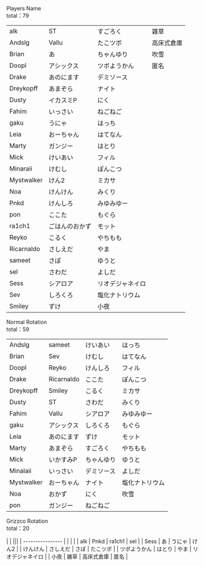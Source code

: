 
<div class="coop-overfishing-title player"><span>Players Name</span></div>
<div class="coop-overfishing-title player2"><span>total：79</span></div>

|  |                |                  |            | 
| ---------------- | -------------- | ---------------- | ---------- | 
| alk              | ST             | すごろく         | 雑草       | 
| Andslg           | Vallu          | たこツボ         | 高床式倉庫 | 
| Brian            | あ             | ちゃんゆり       | 吹雪       | 
| Doopl            | アシックス     | ツボようかん     | 匿名       | 
| Drake            | あのにます     | デミソース       |            | 
| Dreykopff        | あまぞら       | ナイト           |            | 
| Dusty            | イカスミP      | にく             |            | 
| Fahim            | いっさい       | ねごねご         |            | 
| gaku             | うにゃ         | はっち           |            | 
| Leia             | おーちゃん     | はてなん         |            | 
| Marty            | ガンジー       | はとり           |            | 
| Mick             | けいあい       | フィル           |            | 
| Minaraii         | けむし         | ぽんこつ         |            | 
| Mystwalker       | けん2          | ミカサ           |            | 
| Noa              | けんけん       | みくり           |            | 
| Pnkd             | けんしろ       | みゆみゆー       |            | 
| pon              | ここた         | もぐら           |            | 
| ra1ch1           | ごはんのおかず | モット           |            | 
| Reyko            | こるく         | やちもも         |            | 
| Ricarnaldo       | さしえだ       | やま             |            | 
| sameet           | さぽ           | ゆうと           |            | 
| sel              | さわだ         | よしだ           |            | 
| Sess             | シアロア       | リオデジャネイロ |            | 
| Sev              | しろくろ       | 塩化ナトリウム   |            | 
| Smiley           | ずけ           | 小夜             |            | 

<div class="coop-overfishing-title normal"><span>Normal Rotation</span></div>
<div class="coop-overfishing-title normal2"><span>total：59</span></div>

| |            |            |                | 
| ----------------| ---------- | ---------- | -------------- | 
| Andslg          | sameet     | けいあい   | はっち         | 
| Brian           | Sev        | けむし     | はてなん       | 
| Doopl           | Reyko      | けんしろ   | フィル         | 
| Drake           | Ricarnaldo | ここた     | ぽんこつ       | 
| Dreykopff       | Smiley     | こるく     | ミカサ         | 
| Dusty           | ST         | さわだ     | みくり         | 
| Fahim           | Vallu      | シアロア   | みゆみゆー     | 
| gaku            | アシックス | しろくろ   | もぐら         | 
| Leia            | あのにます | ずけ       | モット         | 
| Marty           | あまぞら   | すごろく   | やちもも       | 
| Mick            | いかすみP  | ちゃんゆり | ゆうと         | 
| Minalaii        | いっさい   | デミソース | よしだ         | 
| Mystwalker      | おーちゃん | ナイト     | 塩化ナトリウム | 
| Noa             | おかず     | にく       | 吹雪           | 
| pon             | ガンジー   | ねごねご   |                | 

<div class="coop-overfishing-title golden"><span>Grizzco Rotation</span></div>
<div class="coop-overfishing-title golden2"><span>total：20</span></div>

| | |||
| ---------------- |  |  |  |
| alk              | Pnkd | ra1ch1 | sel |
| Sess             | あ | うにゃ | けん2 |
| けんけん          | さしえだ | さぽ | たこツボ |
| ツボようかん      | はとり | やま | リオデジャネイロ |
| 小夜             | 雑草 | 高床式倉庫 | 匿名 |
